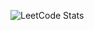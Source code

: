 ![LeetCode Stats](https://leetcard.jacoblin.cool/CodeByChriss?theme=nord&font=Bai%20Jamjuree&ext=heatmap)
